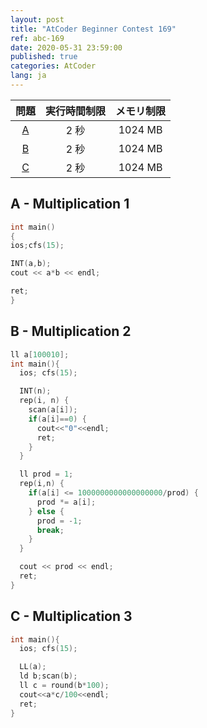 ```yaml
---
layout: post
title: "AtCoder Beginner Contest 169"
ref: abc-169
date: 2020-05-31 23:59:00
published: true
categories: AtCoder
lang: ja
---
```


| 問題 | 実行時間制限 | メモリ制限 |
|:-:|:-:|:-:|
|[A](#A)|2 秒|1024 MB|
|[B](#B)|2 秒|1024 MB|
|[C](#C)|2 秒|1024 MB|

<div class="divider"></div>

## A - Multiplication 1 <a id="A"></a>
  ```cpp
int main()
{
  ios;cfs(15);

  INT(a,b);
  cout << a*b << endl;

  ret;
}
```

## B - Multiplication 2 <a id="B"></a>

```cpp
ll a[100010];
int main(){
  ios; cfs(15);

  INT(n);
  rep(i, n) {
    scan(a[i]);
    if(a[i]==0) {
      cout<<"0"<<endl;
      ret;
    }
  }

  ll prod = 1;
  rep(i,n) {
    if(a[i] <= 1000000000000000000/prod) {
      prod *= a[i];
    } else {
      prod = -1;
      break;
    }
  }

  cout << prod << endl;
  ret;
}
```

## C - Multiplication 3 <a id="C"></a>
```cpp
int main(){
  ios; cfs(15);

  LL(a);
  ld b;scan(b);
  ll c = round(b*100);
  cout<<a*c/100<<endl;
  ret;
}   
```
